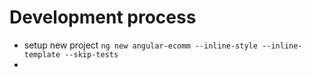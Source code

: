# Development process

- setup new project
  `ng new angular-ecomm --inline-style --inline-template --skip-tests`
-
